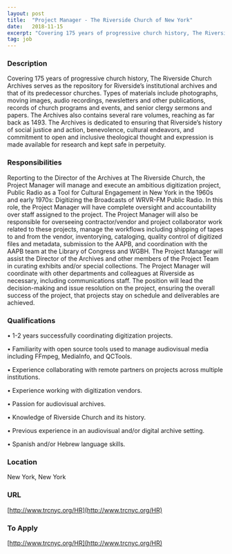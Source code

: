 ```yaml
---
layout: post
title:  "Project Manager - The Riverside Church of New York"
date:   2018-11-15
excerpt: "Covering 175 years of progressive church history, The Riverside Church Archives serves as the repository for Riverside’s institutional archives and that of its predecessor churches. Types of materials include photographs, moving images, audio recordings, newsletters and other publications, records of church programs and events, and senior clergy sermons and papers...."
tag: job
---
```


### Description   

Covering 175 years of progressive church history, The Riverside Church Archives serves as the repository for Riverside’s institutional archives and that of its predecessor churches. Types of materials include photographs, moving images, audio recordings, newsletters and other publications, records of church programs and events, and senior clergy sermons and papers. The Archives also contains several rare volumes, reaching as far back as 1493. The Archives is dedicated to ensuring that Riverside’s history of social justice and action, benevolence, cultural endeavors, and commitment to open and inclusive theological thought and expression is made available for research and kept safe in perpetuity. 


### Responsibilities   

Reporting to the Director of the Archives at The Riverside Church, the Project Manager will manage and execute an ambitious digitization project, Public Radio as a Tool for Cultural Engagement in New York in the 1960s and early 1970s: Digitizing the Broadcasts of WRVR-FM Public Radio. In this role, the Project Manager will have complete oversight and accountability over staff assigned to the project. The Project Manager will also be responsible for overseeing contractor/vendor and project collaborator work related to these projects, manage the workflows including shipping of tapes to and from the vendor, inventorying, cataloging, quality control of digitized files and metadata, submission to the AAPB, and coordination with the AAPB team at the Library of Congress and WGBH. The Project Manager will assist the Director of the Archives and other members of the Project Team in curating exhibits and/or special collections. The Project Manager will coordinate with other departments and colleagues at Riverside as necessary, including communications staff. The position will lead the decision-making and issue resolution on the project, ensuring the overall success of the project, that projects stay on schedule and deliverables are achieved. 


### Qualifications   


• 	1-2 years successfully coordinating digitization projects.

• 	Familiarity with open source tools used to manage audiovisual media including FFmpeg, MediaInfo, and QCTools.

• 	Experience collaborating with remote partners on projects across multiple institutions.

• 	Experience working with digitization vendors.

• 	Passion for audiovisual archives.

• 	Knowledge of Riverside Church and its history.

• 	Previous experience in an audiovisual and/or digital archive setting.

• 	Spanish and/or Hebrew language skills.





### Location   

New York, New York 


### URL   

[http://www.trcnyc.org/HR](http://www.trcnyc.org/HR)

### To Apply   

[http://www.trcnyc.org/HR](http://www.trcnyc.org/HR)





